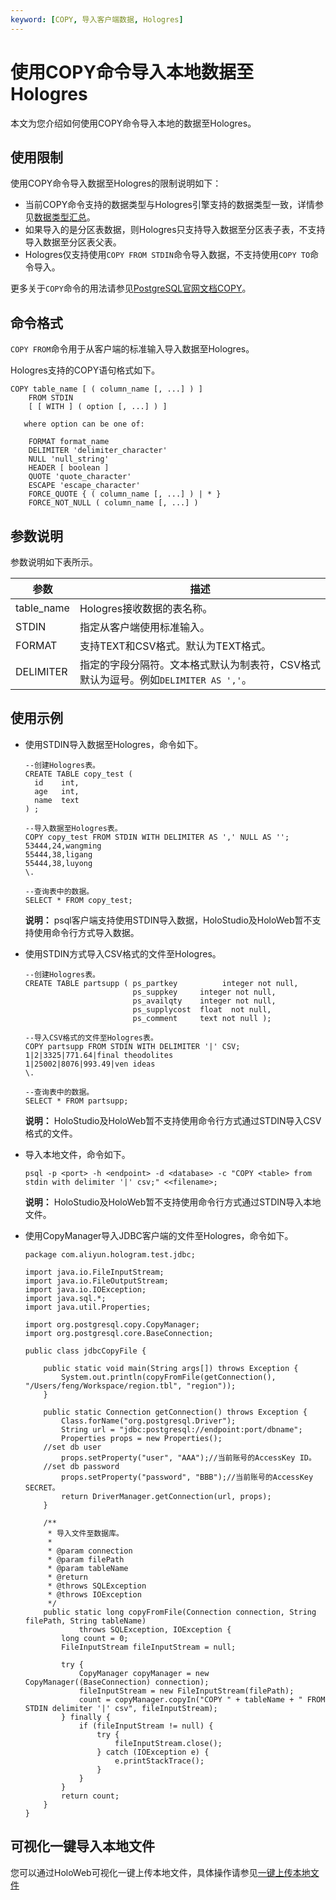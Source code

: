 ```yaml
---
keyword: [COPY, 导入客户端数据, Hologres]
---
```


# 使用COPY命令导入本地数据至Hologres

本文为您介绍如何使用COPY命令导入本地的数据至Hologres。

## 使用限制

使用COPY命令导入数据至Hologres的限制说明如下：

-   当前COPY命令支持的数据类型与Hologres引擎支持的数据类型一致，详情参见[数据类型汇总](/intl.zh-CN/SQL参考/数据类型/数据类型汇总.md)。
-   如果导入的是分区表数据，则Hologres只支持导入数据至分区表子表，不支持导入数据至分区表父表。
-   Hologres仅支持使用`COPY FROM STDIN`命令导入数据，不支持使用`COPY TO`命令导入。

更多关于`COPY`命令的用法请参见[PostgreSQL官网文档COPY](https://www.postgresql.org/docs/9.2/sql-copy.html)。

## 命令格式

`COPY FROM`命令用于从客户端的标准输入导入数据至Hologres。

Hologres支持的COPY语句格式如下。

```
COPY table_name [ ( column_name [, ...] ) ]
    FROM STDIN
    [ [ WITH ] ( option [, ...] ) ]

   where option can be one of:

    FORMAT format_name
    DELIMITER 'delimiter_character'
    NULL 'null_string'
    HEADER [ boolean ]
    QUOTE 'quote_character'
    ESCAPE 'escape_character'
    FORCE_QUOTE { ( column_name [, ...] ) | * }
    FORCE_NOT_NULL ( column_name [, ...] )
```

## 参数说明

参数说明如下表所示。

|参数|描述|
|--|--|
|table\_name|Hologres接收数据的表名称。|
|STDIN|指定从客户端使用标准输入。|
|FORMAT|支持TEXT和CSV格式。默认为TEXT格式。 |
|DELIMITER|指定的字段分隔符。文本格式默认为制表符，CSV格式默认为逗号。例如`DELIMITER AS ','`。 |

## 使用示例

-   使用STDIN导入数据至Hologres，命令如下。

    ```
    --创建Hologres表。
    CREATE TABLE copy_test (
      id    int,
      age   int,
      name  text
    ) ;
    
    --导入数据至Hologres表。
    COPY copy_test FROM STDIN WITH DELIMITER AS ',' NULL AS '';
    53444,24,wangming
    55444,38,ligang
    55444,38,luyong
    \.
    
    --查询表中的数据。
    SELECT * FROM copy_test;
    ```

    **说明：** psql客户端支持使用STDIN导入数据，HoloStudio及HoloWeb暂不支持使用命令行方式导入数据。

-   使用STDIN方式导入CSV格式的文件至Hologres。

    ```
    --创建Hologres表。
    CREATE TABLE partsupp ( ps_partkey          integer not null,
                            ps_suppkey     integer not null,
                            ps_availqty    integer not null,     
                            ps_supplycost  float  not null,
                            ps_comment     text not null );
    
    --导入CSV格式的文件至Hologres表。
    COPY partsupp FROM STDIN WITH DELIMITER '|' CSV;  
    1|2|3325|771.64|final theodolites 
    1|25002|8076|993.49|ven ideas
    \.
    
    --查询表中的数据。
    SELECT * FROM partsupp;
    ```

    **说明：** HoloStudio及HoloWeb暂不支持使用命令行方式通过STDIN导入CSV格式的文件。

-   导入本地文件，命令如下。

    ```
    psql -p <port> -h <endpoint> -d <database> -c "COPY <table> from stdin with delimiter '|' csv;" <<filename>;
    ```

    **说明：** HoloStudio及HoloWeb暂不支持使用命令行方式通过STDIN导入本地文件。

-   使用CopyManager导入JDBC客户端的文件至Hologres，命令如下。

    ```
    package com.aliyun.hologram.test.jdbc;
    
    import java.io.FileInputStream;
    import java.io.FileOutputStream;
    import java.io.IOException;
    import java.sql.*;
    import java.util.Properties;
    
    import org.postgresql.copy.CopyManager;
    import org.postgresql.core.BaseConnection;
    
    public class jdbcCopyFile {
    
        public static void main(String args[]) throws Exception {
            System.out.println(copyFromFile(getConnection(), "/Users/feng/Workspace/region.tbl", "region"));
        }
    
        public static Connection getConnection() throws Exception {
            Class.forName("org.postgresql.Driver");
            String url = "jdbc:postgresql://endpoint:port/dbname";
            Properties props = new Properties();
        //set db user
            props.setProperty("user", "AAA");//当前账号的AccessKey ID。
        //set db password
            props.setProperty("password", "BBB");//当前账号的AccessKey SECRET。
            return DriverManager.getConnection(url, props);
        }
    
        /**
         * 导入文件至数据库。
         * 
         * @param connection
         * @param filePath
         * @param tableName
         * @return
         * @throws SQLException
         * @throws IOException
         */
        public static long copyFromFile(Connection connection, String filePath, String tableName)
                throws SQLException, IOException {
            long count = 0;
            FileInputStream fileInputStream = null;
    
            try {
                CopyManager copyManager = new CopyManager((BaseConnection) connection);
                fileInputStream = new FileInputStream(filePath);
                count = copyManager.copyIn("COPY " + tableName + " FROM STDIN delimiter '|' csv", fileInputStream);
            } finally {
                if (fileInputStream != null) {
                    try {
                        fileInputStream.close();
                    } catch (IOException e) {
                        e.printStackTrace();
                    }
                }
            }
            return count;
        }
    }
    ```


## 可视化一键导入本地文件

您可以通过HoloWeb可视化一键上传本地文件，具体操作请参见[一键上传本地文件](/intl.zh-CN/连接开发工具/HoloWeb/系统管理/数据同步/一键上传本地文件.md)

